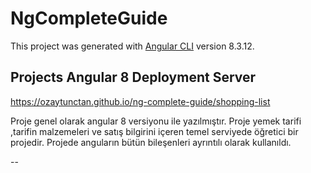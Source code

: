 # NgCompleteGuide

This project was generated with [Angular CLI](https://github.com/angular/angular-cli) version 8.3.12.

## Projects Angular 8 Deployment Server
https://ozaytunctan.github.io/ng-complete-guide/shopping-list

Proje genel olarak angular 8 versiyonu ile yazılmıştır. Proje yemek tarifi ,tarifin malzemeleri ve satış bilgirini  içeren temel serviyede öğretici bir projedir. Projede anguların bütün bileşenleri ayrıntılı olarak kullanıldı.

-- 



